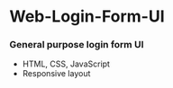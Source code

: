 # Web-Login-Form-UI

<h3>General purpose login form UI</h3>
<ul>
<li>HTML, CSS, JavaScript</li>
<li>Responsive layout</li>
